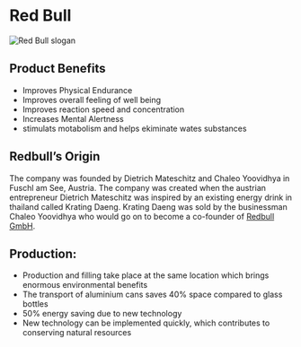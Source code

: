 # Red Bull

![Red Bull slogan](https://static-01.daraz.pk/p/6ff4287d57e718add9fd0b7b25e69cd2.jpg_200x200q80.jpg_.webp)

## Product Benefits
* Improves Physical Endurance 
* Improves overall feeling of well being
* Improves reaction speed and concentration
* Increases Mental Alertness
* stimulats motabolism and helps ekiminate wates substances



## Redbull’s Origin

The company was founded by Dietrich Mateschitz and Chaleo Yoovidhya in Fuschl am See, Austria. The company was created when the austrian entrepreneur Dietrich Mateschitz was inspired by an existing energy drink in thailand called Krating Daeng. Krating Daeng was sold by the businessman Chaleo Yoovidhya who would go on to become a co-founder of [Redbull GmbH](https://www.redbull.com/us-en/energydrink/company-profile).





## Production:
- Production and filling take place at the same location which brings enormous environmental benefits
- The transport of aluminium cans saves 40% space compared to glass bottles
- 50% energy saving due to new technology
- New technology can be implemented quickly, which contributes to conserving natural resources






